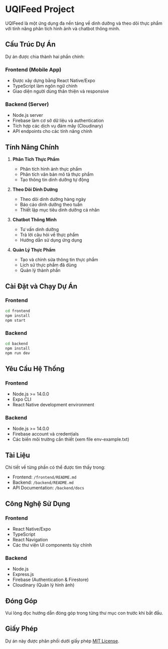# UQIFeed Project

UQIFeed là một ứng dụng đa nền tảng về dinh dưỡng và theo dõi thực phẩm với tính năng phân tích hình ảnh và chatbot thông minh.

## Cấu Trúc Dự Án

Dự án được chia thành hai phần chính:

### Frontend (Mobile App)
- Được xây dựng bằng React Native/Expo
- TypeScript làm ngôn ngữ chính
- Giao diện người dùng thân thiện và responsive
### Backend (Server)
- Node.js server
- Firebase làm cơ sở dữ liệu và authentication
- Tích hợp các dịch vụ đám mây (Cloudinary)
- API endpoints cho các tính năng chính

## Tính Năng Chính

1. **Phân Tích Thực Phẩm**
   - Phân tích hình ảnh thực phẩm
   - Phân tích văn bản mô tả thực phẩm
   - Tạo thông tin dinh dưỡng tự động

2. **Theo Dõi Dinh Dưỡng**
   - Theo dõi dinh dưỡng hàng ngày
   - Báo cáo dinh dưỡng theo tuần
   - Thiết lập mục tiêu dinh dưỡng cá nhân

3. **Chatbot Thông Minh**
   - Tư vấn dinh dưỡng
   - Trả lời câu hỏi về thực phẩm
   - Hướng dẫn sử dụng ứng dụng

4. **Quản Lý Thực Phẩm**
   - Tạo và chỉnh sửa thông tin thực phẩm
   - Lịch sử thực phẩm đã dùng
   - Quản lý thành phần

## Cài Đặt và Chạy Dự Án

### Frontend
```bash
cd frontend
npm install
npm start
```

### Backend
```bash
cd backend
npm install
npm run dev
```

## Yêu Cầu Hệ Thống

### Frontend
- Node.js >= 14.0.0
- Expo CLI
- React Native development environment

### Backend
- Node.js >= 14.0.0
- Firebase account và credentials
- Các biến môi trường cần thiết (xem file env-example.txt)

## Tài Liệu

Chi tiết về từng phần có thể được tìm thấy trong:
- Frontend: `/frontend/README.md`
- Backend: `/backend/README.md`
- API Documentation: `/backend/docs`

## Công Nghệ Sử Dụng

### Frontend
- React Native/Expo
- TypeScript
- React Navigation
- Các thư viện UI components tùy chỉnh

### Backend
- Node.js
- Express.js
- Firebase (Authentication & Firestore)
- Cloudinary (Quản lý hình ảnh)

## Đóng Góp

Vui lòng đọc hướng dẫn đóng góp trong từng thư mục con trước khi bắt đầu.

## Giấy Phép

Dự án này được phân phối dưới giấy phép [MIT License](LICENSE).
